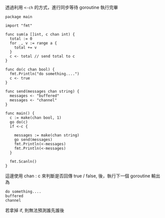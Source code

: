 透過利用 `<-ch` 的方式，進行同步等待 goroutine 執行完畢

```
package main

import "fmt"

func sum(a []int, c chan int) {
  total := 0
  for _, v := range a {
    total += v
  }
  c <- total // send total to c
}

func do(c chan bool) {
  fmt.Println("do something....")
  c <- true
}

func send(messages chan string) {
  messages <- "buffered"
  messages <- "channel"
}

func main() {
  c := make(chan bool, 1)
  go do(c)
  if <-c {

    messages := make(chan string)
    go send(messages)
    fmt.Println(<-messages)
    fmt.Println(<-messages)
  }

  fmt.Scanln()
}
```

這邊使用 chan : c 來判斷是否回傳 true / false, 後，執行下一個 goroutine
輸出為
```
do something....
buffered
channel
```

若拿掉 if, 則無法預測誰先誰後
